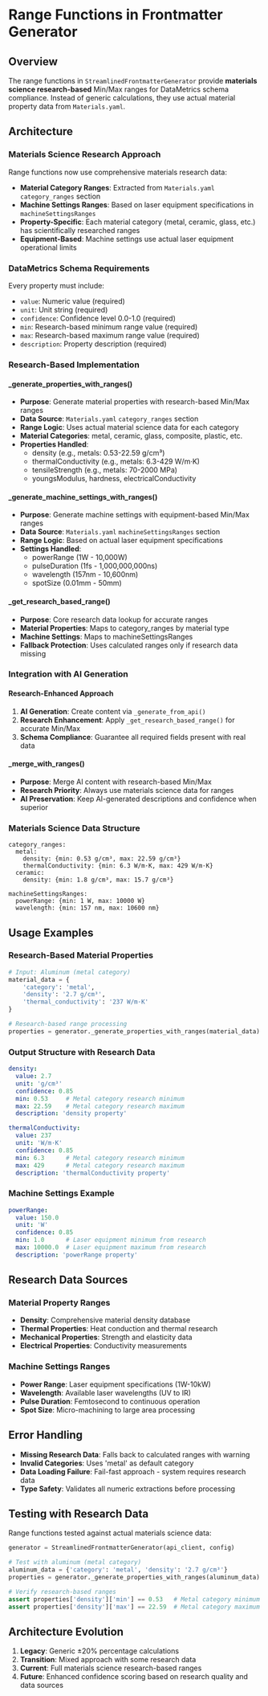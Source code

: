 # Range Functions in Frontmatter Generator

## Overview
The range functions in `StreamlinedFrontmatterGenerator` provide **materials science research-based** Min/Max ranges for DataMetrics schema compliance. Instead of generic calculations, they use actual material property data from `Materials.yaml`.

## Architecture

### Materials Science Research Approach
Range functions now use comprehensive materials research data:
- **Material Category Ranges**: Extracted from `Materials.yaml` `category_ranges` section
- **Machine Settings Ranges**: Based on laser equipment specifications in `machineSettingsRanges`
- **Property-Specific**: Each material category (metal, ceramic, glass, etc.) has scientifically researched ranges
- **Equipment-Based**: Machine settings use actual laser equipment operational limits

### DataMetrics Schema Requirements
Every property must include:
- `value`: Numeric value (required)
- `unit`: Unit string (required) 
- `confidence`: Confidence level 0.0-1.0 (required)
- `min`: Research-based minimum range value (required)
- `max`: Research-based maximum range value (required)
- `description`: Property description (required)

### Research-Based Implementation

#### _generate_properties_with_ranges()
- **Purpose**: Generate material properties with research-based Min/Max ranges
- **Data Source**: `Materials.yaml` `category_ranges` section
- **Range Logic**: Uses actual material science data for each category
- **Material Categories**: metal, ceramic, glass, composite, plastic, etc.
- **Properties Handled**: 
  - density (e.g., metals: 0.53-22.59 g/cm³)
  - thermalConductivity (e.g., metals: 6.3-429 W/m·K)
  - tensileStrength (e.g., metals: 70-2000 MPa)
  - youngsModulus, hardness, electricalConductivity

#### _generate_machine_settings_with_ranges() 
- **Purpose**: Generate machine settings with equipment-based Min/Max ranges
- **Data Source**: `Materials.yaml` `machineSettingsRanges` section
- **Range Logic**: Based on actual laser equipment specifications
- **Settings Handled**:
  - powerRange (1W - 10,000W)
  - pulseDuration (1fs - 1,000,000,000ns)
  - wavelength (157nm - 10,600nm)
  - spotSize (0.01mm - 50mm)

#### _get_research_based_range()
- **Purpose**: Core research data lookup for accurate ranges
- **Material Properties**: Maps to category_ranges by material type
- **Machine Settings**: Maps to machineSettingsRanges
- **Fallback Protection**: Uses calculated ranges only if research data missing

### Integration with AI Generation

#### Research-Enhanced Approach
1. **AI Generation**: Create content via `_generate_from_api()`
2. **Research Enhancement**: Apply `_get_research_based_range()` for accurate Min/Max
3. **Schema Compliance**: Guarantee all required fields present with real data

#### _merge_with_ranges()
- **Purpose**: Merge AI content with research-based Min/Max
- **Research Priority**: Always use materials science data for ranges
- **AI Preservation**: Keep AI-generated descriptions and confidence when superior

### Materials Science Data Structure
```
category_ranges:
  metal:
    density: {min: 0.53 g/cm³, max: 22.59 g/cm³}
    thermalConductivity: {min: 6.3 W/m·K, max: 429 W/m·K}
  ceramic:
    density: {min: 1.8 g/cm³, max: 15.7 g/cm³}
    
machineSettingsRanges:
  powerRange: {min: 1 W, max: 10000 W}
  wavelength: {min: 157 nm, max: 10600 nm}
```

## Usage Examples

### Research-Based Material Properties
```python
# Input: Aluminum (metal category)
material_data = {
    'category': 'metal',
    'density': '2.7 g/cm³',
    'thermal_conductivity': '237 W/m·K'
}

# Research-based range processing
properties = generator._generate_properties_with_ranges(material_data)
```

### Output Structure with Research Data
```yaml
density:
  value: 2.7
  unit: 'g/cm³' 
  confidence: 0.85
  min: 0.53     # Metal category research minimum
  max: 22.59    # Metal category research maximum
  description: 'density property'

thermalConductivity:
  value: 237
  unit: 'W/m·K'
  confidence: 0.85
  min: 6.3      # Metal category research minimum
  max: 429      # Metal category research maximum
  description: 'thermalConductivity property'
```

### Machine Settings Example
```yaml
powerRange:
  value: 150.0
  unit: 'W'
  confidence: 0.85
  min: 1.0      # Laser equipment minimum from research
  max: 10000.0  # Laser equipment maximum from research
  description: 'powerRange property'
```

## Research Data Sources

### Material Property Ranges
- **Density**: Comprehensive material density database
- **Thermal Properties**: Heat conduction and thermal research
- **Mechanical Properties**: Strength and elasticity data
- **Electrical Properties**: Conductivity measurements

### Machine Settings Ranges  
- **Power Range**: Laser equipment specifications (1W-10kW)
- **Wavelength**: Available laser wavelengths (UV to IR)
- **Pulse Duration**: Femtosecond to continuous operation
- **Spot Size**: Micro-machining to large area processing

## Error Handling
- **Missing Research Data**: Falls back to calculated ranges with warning
- **Invalid Categories**: Uses 'metal' as default category
- **Data Loading Failure**: Fail-fast approach - system requires research data
- **Type Safety**: Validates all numeric extractions before processing

## Testing with Research Data
Range functions tested against actual materials science data:
```python
generator = StreamlinedFrontmatterGenerator(api_client, config)

# Test with aluminum (metal category)
aluminum_data = {'category': 'metal', 'density': '2.7 g/cm³'}
properties = generator._generate_properties_with_ranges(aluminum_data)

# Verify research-based ranges
assert properties['density']['min'] == 0.53   # Metal category minimum
assert properties['density']['max'] == 22.59  # Metal category maximum
```

## Architecture Evolution
1. **Legacy**: Generic ±20% percentage calculations
2. **Transition**: Mixed approach with some research data
3. **Current**: Full materials science research-based ranges
4. **Future**: Enhanced confidence scoring based on research quality and data sources